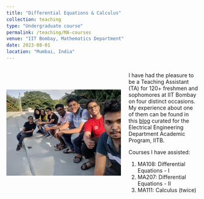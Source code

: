 ```yaml
---
title: "Differential Equations & Calculus"
collection: teaching
type: "Undergraduate course"
permalink: /teaching/MA-courses
venue: "IIT Bombay, Mathematics Department"
date: 2023-08-01
location: "Mumbai, India"
---
```


<div style="display: flex; align-items: center;">
  <img src="../images/tutees.jpg" alt="Me (in yelllow T-shirt) with the tutees (quite few cause of the last day) after giving them a treat!)" width="300" style="margin-right: 20px;">
 <div>
    <p>
      I have had the pleasure to be a Teaching Assistant (TA) for 120+ freshmen and sophomores at IIT Bombay on four distinct occasions. My experience about one of them can be found in this <a href="https://ee-damp.github.io/2022-12-21-TAship_blogs_MA111/" target="_blank">blog</a> curated for the Electrical Engineering Department Academic Program, IITB.
    </p>
    <p>Courses I have assisted:</p>
    <ol>
        <li>MA108: Differential Equations - I</li>
        <li>MA207: Differential Equations - II</li>
        <li>MA111: Calculus (twice)</li>
    </ol>
  </div>
</div>


